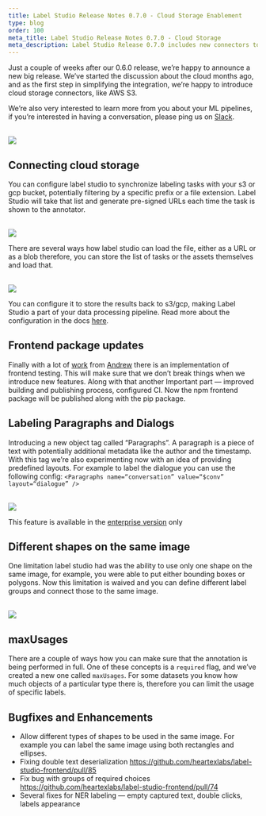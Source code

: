 ```yaml
---
title: Label Studio Release Notes 0.7.0 - Cloud Storage Enablement
type: blog
order: 100
meta_title: Label Studio Release Notes 0.7.0 - Cloud Storage
meta_description: Label Studio Release 0.7.0 includes new connectors to integrate Label Studio with cloud storage, including Amazon AWS S3 and Google Cloud Storage.
---
```


Just a couple of weeks after our 0.6.0 release, we’re happy to announce a new big release. We’ve started the discussion about the cloud months ago, and as the first step in simplifying the integration, we’re happy to introduce cloud storage connectors, like AWS S3. 

We’re also very interested to learn more from you about your ML pipelines, if you’re interested in having a conversation, please ping us on [Slack](https://join.slack.com/t/label-studio/shared_invite/zt-cr8b7ygm-6L45z7biEBw4HXa5A2b5pw).

<br/>
<img src="/images/release-070/s3-mascot-04.png" />

## Connecting cloud storage

You can configure label studio to synchronize labeling tasks with your s3 or gcp bucket, potentially filtering by a specific prefix or a file extension. Label Studio will take that list and generate pre-signed URLs each time the task is shown to the annotator. 

<br/>
<img src="/images/release-070/configure-s3.gif" class="gif-border" />

There are several ways how label studio can load the file, either as a URL or as a blob therefore, you can store the list of tasks or the assets themselves and load that.

<br/>
<img src="/images/release-070/s3-config.png" class="gif-border" />

You can configure it to store the results back to s3/gcp, making Label Studio a part of your data processing pipeline. Read more about the configuration in the docs [here](/guide/storage.html).

## Frontend package updates 

Finally with a lot of [work](https://github.com/heartexlabs/label-studio-frontend/pull/75) from [Andrew](https://github.com/hlomzik) there is an implementation of frontend testing. This will make sure that we don’t break things when we introduce new features. Along with that another  Important part — improved building and publishing process, configured CI. Now the npm frontend package will be published along with the pip package.

## Labeling Paragraphs and Dialogs

Introducing a new object tag called “Paragraphs”. A paragraph is a piece of text with potentially additional metadata like the author and the timestamp. With this tag we’re also experimenting now with an idea of providing predefined layouts. For example to label the dialogue you can use the following config: `<Paragraphs name=“conversation” value=“$conv” layout=“dialogue” />`

<br/>
<img src="/images/release-070/dialogues.png" class="gif-border" />

This feature is available in the [enterprise version](https://heartex.ai/) only

## Different shapes on the same image

One limitation label studio had was the ability to use only one shape on the same image, for example, you were able to put either bounding boxes or polygons. Now this limitation is waived and you can define different label groups and connect those to the same image.

<br/>
<img src="/images/release-070/multiple-tools.gif" class="gif-border" />

## maxUsages

There are a couple of ways how you can make sure that the annotation is being performed in full. One of these concepts is a `required` flag, and we’ve created a new one called `maxUsages`. For some datasets you know how much objects of a particular type there is, therefore you can limit the usage of specific labels.

## Bugfixes and Enhancements
- Allow different types of shapes to be used in the same image. For example you can label the same image using both rectangles and ellipses. 
- Fixing double text deserialization https://github.com/heartexlabs/label-studio-frontend/pull/85
- Fix bug with groups of required choices https://github.com/heartexlabs/label-studio-frontend/pull/74
- Several fixes for NER labeling — empty captured text, double clicks, labels appearance
